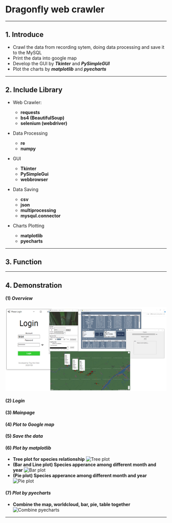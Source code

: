 # Dragonfly web crawler

---

## 1. Introduce

- Crawl the data from recording sytem, doing data processing and save it to the MySQL
- Print the data into google map
- Develop the GUI by ***Tkinter*** and ***PySimpleGUI***
- Plot the charts by ***matplotlib*** and ***pyecharts***

---

## 2. Include Library

- Web Crawler:
  - **requests**
  - **bs4 (BeautifulSoup)**
  - **selenium (webdriver)**

- Data Processing
  - **re**
  - **numpy**

- GUI
  - **Tkinter**
  - **PySimpleGui**
  - **webbrowser**

- Data Saving
  - **csv**
  - **json**
  - **multiprocessing**
  - **mysqul.connector**

- Charts Plotting
  - **matplotlib**
  - **pyecharts**

---

## 3. Function

---

## 4. Demonstration

#### (1) ***Overview***

![overview](./image/program_result_picture/overview.png)

#### (2) ***Login***

#### (3) ***Mainpage***

#### (4) ***Plot to Google map***

#### (5) ***Save the data***

#### (6) ***Plot by matplotlib***

- **Tree plot for species relationship**
    ![Tree plot](https://imgur.com/GIxAQAo.gif)
- **(Bar and Line plot) Species apperance among different month and year**
    ![Bar plot](https://imgur.com/6SgLY5v.png)
- **(Pie plot) Species apperance among different month and year**
    ![Pie plot](https://imgur.com/rD3qrCO.png)

#### (7) ***Plot by pyecharts***

- **Combine the map, worldcloud, bar, pie, table together**
   ![Combine pyecharts](https://imgur.com/6U8SRmN.gif)

---
